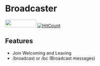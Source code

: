 # Broadcaster 

[<img src="https://img.shields.io/badge/Discord-join-697EC4.svg" width="100" height="25" />](https://discord.gg/tP7jWqG)
[![HitCount](http://hits.dwyl.com/imwood04/BroadCaster.svg)](http://hits.dwyl.com/imwood04/BroadCaster)
<br>
## Features
- Join Welcoming and Leaving
- /broadcast or /bc (Broadcast messages)